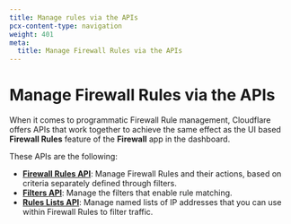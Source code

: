 ```yaml
---
title: Manage rules via the APIs
pcx-content-type: navigation
weight: 401
meta:
  title: Manage Firewall Rules via the APIs
---
```


# Manage Firewall Rules via the APIs

When it comes to programmatic Firewall Rule management, Cloudflare offers APIs that work together to achieve the same effect as the UI based **Firewall Rules** feature of the **Firewall** app in the dashboard.

These APIs are the following:

*   [**Firewall Rules API**](/firewall/api/cf-firewall-rules/): Manage Firewall Rules and their actions, based on criteria separately defined through filters.
*   [**Filters API**](/firewall/api/cf-filters/): Manage the filters that enable rule matching.
*   [**Rules Lists API**](/firewall/api/cf-lists/): Manage named lists of IP addresses that you can use within Firewall Rules to filter traffic.
